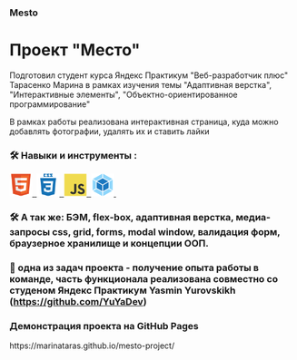 ### Mesto

<h1 aline="center">Проект "Место"</h1>

Подготовил студент курса Яндекс Практикум "Веб-разработчик плюс" Тарасенко Марина в рамках изучения темы "Адаптивная верстка", "Интерактивные элементы", "Объектно-ориентированное программирование"

В рамках работы реализована интерактивная страница, куда можно добавлять фотографии, удалять их и ставить лайки

### :hammer_and_wrench: Навыки и инструменты :
<div>
  <a href="https://developer.mozilla.org/en-US/docs/Glossary/HTML5" target="framename" rel="noopener noreferrer" >
  <img src="https://github.com/devicons/devicon/blob/master/icons/html5/html5-original.svg" title="HTML5" alt="HTML" width="40" height="40" href="https://developer.mozilla.org/en-US/docs/Glossary/HTML5" />&nbsp;
  </a>
  <a href="https://developer.mozilla.org/en-US/docs/Glossary/CSS">
    <img src="https://github.com/devicons/devicon/blob/master/icons/css3/css3-plain-wordmark.svg"  title="CSS3" alt="CSS" width="40" height="40"/>&nbsp;
  </a>
   <a href="https://developer.mozilla.org/en-US/docs/Web/JavaScript">
    <img src="https://github.com/devicons/devicon/blob/master/icons/javascript/javascript-original.svg" title="JavaScript" alt="JavaScript" width="40" height="40"/>&nbsp;
  </a>
  <a href="https://habr.com/ru/articles/514838/">
    <img src="https://github.com/devicons/devicon/blob/master/icons/webpack/webpack-original.svg" title="Webpack" alt="Webpack" width="40" height="40"/>&nbsp;
  </a>
</div>

### :hammer_and_wrench: А так же: БЭМ, flex-box, адаптивная верстка, медиа-запросы css, grid, forms, modal window, валидация форм, браузерное хранилище и концепции ООП.

### :two_women_holding_hands: одна из задач проекта - получение опыта работы в команде, часть функционала реализована совместно со студеном Яндекс Практикум Yasmin Yurovskikh (https://github.com/YuYaDev) 

<h3>Демонстрация проекта на GitHub Pages</h3>
https://marinataras.github.io/mesto-project/
